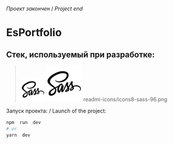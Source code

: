 *Проект закончен* / *Project end*
# EsPortfolio
## Стек, используемый при разработке:
> ![ss](readmi-icons/icons8-sass-64.png)
> ![ss](readmi-icons/icons8-sass-96.png)
readmi-icons/icons8-sass-96.png

Запуск проекта: / Launch of the project:

  

```bash
npm  run  dev
# or
yarn  dev
```

